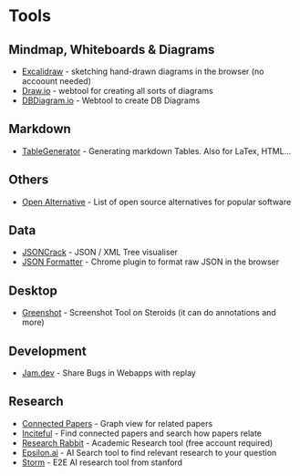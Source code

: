# Tools

## Mindmap, Whiteboards & Diagrams
- [Excalidraw](https://excalidraw.com/) - sketching hand-drawn diagrams in the browser (no accoount needed)
- [Draw.io](https://app.diagrams.net/) - webtool for creating all sorts of diagrams
- [DBDiagram.io](https://dbdiagram.io/d) - Webtool to create DB Diagrams

## Markdown
- [TableGenerator](https://www.tablesgenerator.com/markdown_tables) - Generating markdown Tables. Also for LaTex, HTML...

## Others
- [Open Alternative](https://openalternative.co) - List of open source alternatives for popular software

## Data
- [JSONCrack](https://jsoncrack.com/) - JSON / XML Tree visualiser
- [JSON Formatter](https://github.com/callumlocke/json-formatter?tab=readme-ov-file) - Chrome plugin to format raw JSON in the browser

## Desktop
- [Greenshot](https://getgreenshot.org/) - Screenshot Tool on Steroids (it can do annotations and more)

## Development
- [Jam.dev](https://jam.dev) - Share Bugs in Webapps with replay

## Research
- [Connected Papers](https://www.connectedpapers.com) - Graph view for related papers
- [Inciteful](https://inciteful.xyz) - Find connected papers and search how papers relate
- [Research Rabbit](https://researchrabbitapp.com/) - Academic Research tool (free account required)
- [Epsilon.ai](https://www.epsilon-ai.com/) - AI Search tool to find relevant research to your question
- [Storm](https://github.com/stanford-oval/storm) - E2E AI research tool from stanford
